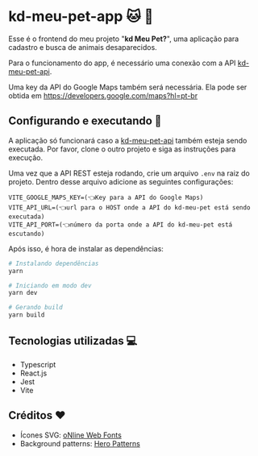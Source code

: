 # kd-meu-pet-app 🐱 🐶

Esse é o frontend do meu projeto "**kd Meu Pet?**", uma aplicação para cadastro e busca de animais desaparecidos.

Para o funcionamento do app, é necessário uma conexão com a API [kd-meu-pet-api](https://github.com/flwedu/kd-meu-pet-api).

Uma key da API do Google Maps também será necessária. Ela pode ser obtida em https://developers.google.com/maps?hl=pt-br

## Configurando e executando 🚀

A aplicação só funcionará caso a [kd-meu-pet-api](https://github.com/flwedu/kd-meu-pet-api) também esteja sendo executada. Por favor, clone o outro projeto e siga as instruções para execução.

Uma vez que a API REST esteja rodando, crie um arquivo `.env` na raiz do projeto. Dentro desse arquivo adicione as seguintes configurações:

```text
VITE_GOOGLE_MAPS_KEY=(👈Key para a API do Google Maps)
VITE_API_URL=(👈url para o HOST onde a API do kd-meu-pet está sendo executada)
VITE_API_PORT=(👈número da porta onde a API do kd-meu-pet está escutando)
```

Após isso, é hora de instalar as dependências:

```bash
# Instalando dependências
yarn

# Iniciando em modo dev
yarn dev

# Gerando build
yarn build
```

## Tecnologias utilizadas 💻

- Typescript
- React.js
- Jest
- Vite

## Créditos ❤️

- Ícones SVG: [oNline Web Fonts](http://www.onlinewebfonts.com)
- Background patterns: [Hero Patterns](https://heropatterns.com/)

